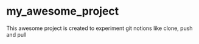 # my_awesome_project

This awesome project is created to experiment git notions like clone, push and pull

